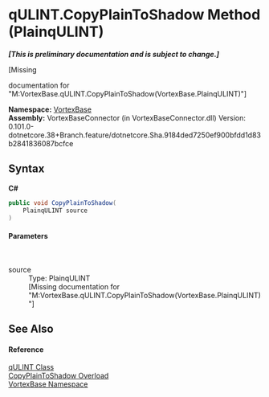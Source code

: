 # qULINT.CopyPlainToShadow Method (PlainqULINT)
 _**\[This is preliminary documentation and is subject to change.\]**_

\[Missing <summary> documentation for "M:VortexBase.qULINT.CopyPlainToShadow(VortexBase.PlainqULINT)"\]

**Namespace:**&nbsp;<a href="N_VortexBase.md">VortexBase</a><br />**Assembly:**&nbsp;VortexBaseConnector (in VortexBaseConnector.dll) Version: 0.101.0-dotnetcore.38+Branch.feature/dotnetcore.Sha.9184ded7250ef900bfdd1d83b2841836087bcfce

## Syntax

**C#**<br />
``` C#
public void CopyPlainToShadow(
	PlainqULINT source
)
```


#### Parameters
&nbsp;<dl><dt>source</dt><dd>Type: PlainqULINT<br />\[Missing <param name="source"/> documentation for "M:VortexBase.qULINT.CopyPlainToShadow(VortexBase.PlainqULINT)"\]</dd></dl>

## See Also


#### Reference
<a href="T_VortexBase_qULINT.md">qULINT Class</a><br /><a href="Overload_VortexBase_qULINT_CopyPlainToShadow.md">CopyPlainToShadow Overload</a><br /><a href="N_VortexBase.md">VortexBase Namespace</a><br />